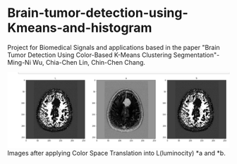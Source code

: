 # Brain-tumor-detection-using-Kmeans-and-histogram
Project for Biomedical Signals and applications based in the paper
"Brain Tumor Detection Using Color-Based K-Means Clustering Segmentation"-Ming-Ni Wu, Chia-Chen Lin, Chin-Chen Chang.
  

![img](https://github.com/NikosMouzakitis/Brain-tumor-detection-using-Kmeans-and-histogram/blob/master/LABclab.png)
Images after applying Color Space Translation into L(luminocity) *a and *b.
